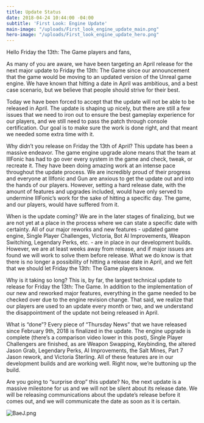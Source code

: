 ```yaml
---
title: Update Status
date: 2018-04-24 10:44:00 -04:00
subtitle: 'First Look: Engine Update'
main-image: "/uploads/First_look_engine_update_main.png"
hero-image: "/uploads/First_look_engine_update_hero.png"
---
```


Hello Friday the 13th: The Game players and fans,
 
As many of you are aware, we have been targeting an April release for the next major update to Friday the 13th: The Game since our announcement that the game would be moving to an updated version of the Unreal game engine. We have known that hitting a date in April was ambitious, and a best case scenario, but we believe that people should strive for their best.
 
Today we have been forced to accept that the update will not be able to be released in April. The update is shaping up nicely, but there are still a few issues that we need to iron out to ensure the best gameplay experience for our players, and we still need to pass the patch through console certification. Our goal is to make sure the work is done right, and that meant we needed some extra time with it.

Why didn’t you release on Friday the 13th of April?
This update has been a massive endeavor. The game engine upgrade alone means that the team at IllFonic has had to go over every system in the game and check, tweak, or recreate it. They have been doing amazing work at an intense pace throughout the update process. We are incredibly proud of their progress and everyone at Illfonic and Gun are anxious to get the update out and into the hands of our players. However, setting a hard release date, with the amount of features and upgrades included, would have only served to undermine IllFonic’s work for the sake of hitting a specific day. The game, and our players, would have suffered from it.
 
When is the update coming?
We are in the later stages of finalizing, but we are not yet at a place in the process where we can state a specific date with certainty. All of our major reworks and new features - updated game engine, Single Player Challenges, Victoria, Bot AI Improvements, Weapon Switching, Legendary Perks, etc. - are in place in our development builds. However, we are at least weeks away from release, and if major issues are found we will work to solve them before release. What we do know is that there is no longer a possibility of hitting a release date in April, and we felt that we should let Friday the 13th: The Game players know.
 
Why is it taking so long?
This is, by far, the largest technical update to release for Friday the 13th: The Game. In addition to the implementation of our new and reworked major features, everything in the game needed to be checked over due to the engine revision change. That said, we realize that our players are used to an update every month or two, and we understand the disappointment of the update not being released in April.

What is “done”?
Every piece of “Thursday News” that we have released since February 9th, 2018 is finalized in the update. The engine upgrade is complete (there’s a comparison video lower in this post), Single Player Challengers are finished, as are Weapon Swapping, Keybinding, the altered Jason Grab, Legendary Perks, AI Improvements, the Salt Mines, Part 7 Jason rework, and Victoria Sterling. All of these features are in our development builds and are working well. Right now, we’re buttoning up the build.

Are you going to “surprise drop” this update?
No, the next update is a massive milestone for us and we will not be silent about its release date. We will be releasing communications about the update’s release before it comes out, and we will communicate the date as soon as it is certain.

[](https://www.youtube.com/watch?v=ObAY_DL-Xzk)

![BaeJ.png](/uploads/BaeJ.png)